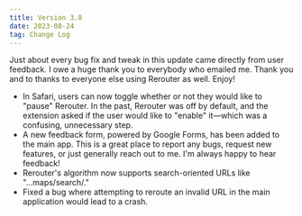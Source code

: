 ```yaml
---
title: Version 3.8
date: 2023-08-24
tag: Change Log
---
```


Just about every bug fix and tweak in this update came directly from user feedback. I owe a huge thank you to everybody who emailed me. Thank you and to thanks to everyone else using Rerouter as well. Enjoy!
- In Safari, users can now toggle whether or not they would like to "pause" Rerouter. In the past, Rerouter was off by default, and the extension asked if the user would like to "enable" it—which was a confusing, unnecessary step.
- A new feedback form, powered by Google Forms, has been added to the main app. This is a great place to report any bugs, request new features, or just generally reach out to me. I'm always happy to hear feedback!
- Rerouter's algorithm now supports search-oriented URLs like "...maps/search/."
- Fixed a bug where attempting to reroute an invalid URL in the main application would lead to a crash.